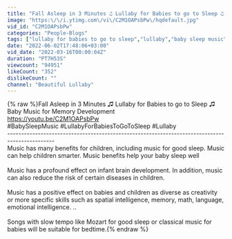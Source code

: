 ```yaml
---
title: "Fall Asleep in 3 Minutes ♫ Lullaby for Babies to go to Sleep ♫ Baby Music for Memory Development"
image: "https:\/\/i.ytimg.com\/vi\/C2M1OAPsbPw\/hqdefault.jpg"
vid_id: "C2M1OAPsbPw"
categories: "People-Blogs"
tags: ["lullaby for babies to go to sleep","lullaby","baby sleep music"]
date: "2022-06-02T17:48:06+03:00"
vid_date: "2022-03-16T00:00:04Z"
duration: "PT7H53S"
viewcount: "94951"
likeCount: "352"
dislikeCount: ""
channel: "Beautiful Lullaby"
---
```

{% raw %}Fall Asleep in 3 Minutes ♫ Lullaby for Babies to go to Sleep ♫ Baby Music for Memory Development<br /><a rel="nofollow" target="blank" href="https://youtu.be/C2M1OAPsbPw">https://youtu.be/C2M1OAPsbPw</a><br />#BabySleepMusic #LullabyForBabiesToGoToSleep #Lullaby<br />-----------------------------------------------------------------------------------------------<br />Music has many benefits for children, including music for good sleep. Music can help children smarter. Music benefits help your baby sleep well<br /><br />Music has a profound effect on infant brain development. In addition, music can also reduce the risk of certain diseases in children.<br /><br />Music has a positive effect on babies and children as diverse as creativity or more specific skills such as spatial intelligence, memory, math, language, emotional intelligence. ..<br /><br />Songs with slow tempo like Mozart for good sleep or classical music for babies will be suitable for bedtime.{% endraw %}
